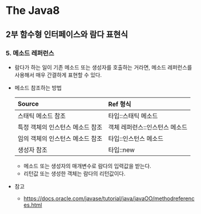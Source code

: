 # The Java8
## 2부 함수형 인터페이스와 람다 표현식
### 5. 메소드 레퍼런스

  - 람다가 하는 일이 기존 메소드 또는 생성자를 호출하는 거라면, 메소드 레퍼런스를 사용해서 매우 간결하게 표현할 수 있다.
  - 메소드 참조하는 방법

    |Source|Ref 형식|
    |:------|:---|
    |스태틱 메소드 참조|타입::스태틱 메소드|
    |특정 객체의 인스턴스 메소드 참조|객체 레퍼런스::인스턴스 메소드|
    |임의 객체의 인스턴스 메소드 참조|타입::인스턴스 메소드|
    |생성자 참조|타입::new|

      - 메소드 또는 생성자의 매개변수로 람다의 입력값을 받는다.
      - 리턴값 또는 생성한 객체는 람다의 리턴값이다.

  - 참고
    - https://docs.oracle.com/javase/tutorial/java/javaOO/methodreferences.html
